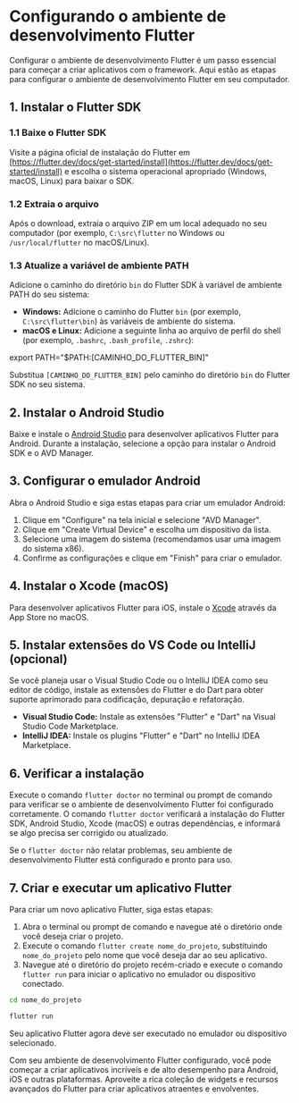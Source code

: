 # Configurando o ambiente de desenvolvimento Flutter

Configurar o ambiente de desenvolvimento Flutter é um passo essencial para começar a criar aplicativos com o framework. Aqui estão as etapas para configurar o ambiente de desenvolvimento Flutter em seu computador.

## 1. Instalar o Flutter SDK

### 1.1 Baixe o Flutter SDK

Visite a página oficial de instalação do Flutter em [https://flutter.dev/docs/get-started/install](https://flutter.dev/docs/get-started/install) e escolha o sistema operacional apropriado (Windows, macOS, Linux) para baixar o SDK.

### 1.2 Extraia o arquivo

Após o download, extraia o arquivo ZIP em um local adequado no seu computador (por exemplo, `C:\src\flutter` no Windows ou `/usr/local/flutter` no macOS/Linux).

### 1.3 Atualize a variável de ambiente PATH

Adicione o caminho do diretório `bin` do Flutter SDK à variável de ambiente PATH do seu sistema:

- **Windows:** Adicione o caminho do Flutter `bin` (por exemplo, `C:\src\flutter\bin`) às variáveis de ambiente do sistema.
- **macOS e Linux:** Adicione a seguinte linha ao arquivo de perfil do shell (por exemplo, `.bashrc`, `.bash_profile`, `.zshrc`):

export PATH="$PATH:[CAMINHO_DO_FLUTTER_BIN]"

Substitua `[CAMINHO_DO_FLUTTER_BIN]` pelo caminho do diretório `bin` do Flutter SDK no seu sistema.

## 2. Instalar o Android Studio

Baixe e instale o [Android Studio](https://developer.android.com/studio) para desenvolver aplicativos Flutter para Android. Durante a instalação, selecione a opção para instalar o Android SDK e o AVD Manager.

## 3. Configurar o emulador Android

Abra o Android Studio e siga estas etapas para criar um emulador Android:

1. Clique em "Configure" na tela inicial e selecione "AVD Manager".
2. Clique em "Create Virtual Device" e escolha um dispositivo da lista.
3. Selecione uma imagem do sistema (recomendamos usar uma imagem do sistema x86).
4. Confirme as configurações e clique em "Finish" para criar o emulador.

## 4. Instalar o Xcode (macOS)

Para desenvolver aplicativos Flutter para iOS, instale o [Xcode](https://developer.apple.com/xcode/) através da App Store no macOS.

## 5. Instalar extensões do VS Code ou IntelliJ (opcional)

Se você planeja usar o Visual Studio Code ou o IntelliJ IDEA como seu editor de código, instale as extensões do Flutter e do Dart para obter suporte aprimorado para codificação, depuração e refatoração.

- **Visual Studio Code:** Instale as extensões "Flutter" e "Dart" na Visual Studio Code Marketplace.
- **IntelliJ IDEA:** Instale os plugins "Flutter" e "Dart" no IntelliJ IDEA Marketplace.

## 6. Verificar a instalação

Execute o comando `flutter doctor` no terminal ou prompt de comando para verificar se o ambiente de desenvolvimento Flutter foi configurado corretamente. O comando `flutter doctor` verificará a instalação do Flutter SDK, Android Studio, Xcode (macOS) e outras dependências, e informará se algo precisa ser corrigido ou atualizado.


Se o `flutter doctor` não relatar problemas, seu ambiente de desenvolvimento Flutter está configurado e pronto para uso.

## 7. Criar e executar um aplicativo Flutter

Para criar um novo aplicativo Flutter, siga estas etapas:

1. Abra o terminal ou prompt de comando e navegue até o diretório onde você deseja criar o projeto.
2. Execute o comando `flutter create nome_do_projeto`, substituindo `nome_do_projeto` pelo nome que você deseja dar ao seu aplicativo.
3. Navegue até o diretório do projeto recém-criado e execute o comando `flutter run` para iniciar o aplicativo no emulador ou dispositivo conectado.

```bash
cd nome_do_projeto
```

```bash
flutter run
```

Seu aplicativo Flutter agora deve ser executado no emulador ou dispositivo selecionado.

Com seu ambiente de desenvolvimento Flutter configurado, você pode começar a criar aplicativos incríveis e de alto desempenho para Android, iOS e outras plataformas. Aproveite a rica coleção de widgets e recursos avançados do Flutter para criar aplicativos atraentes e envolventes.

